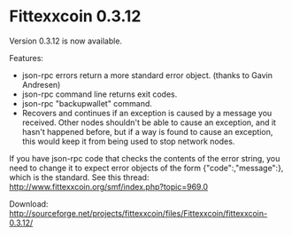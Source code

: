 Fittexxcoin 0.3.12
==============

Version 0.3.12 is now available.

Features:

* json-rpc errors return a more standard error object. (thanks to Gavin Andresen)
* json-rpc command line returns exit codes.
* json-rpc "backupwallet" command.
* Recovers and continues if an exception is caused by a message you received.  Other nodes shouldn't be able to cause an exception, and it hasn't happened before, but if a way is found to cause an exception, this would keep it from being used to stop network nodes.

If you have json-rpc code that checks the contents of the error string, you need to change it to expect error objects of the form {"code":<number>,"message":<string>}, which is the standard.  See this thread:
<http://www.fittexxcoin.org/smf/index.php?topic=969.0>

Download:
<http://sourceforge.net/projects/fittexxcoin/files/Fittexxcoin/fittexxcoin-0.3.12/>

